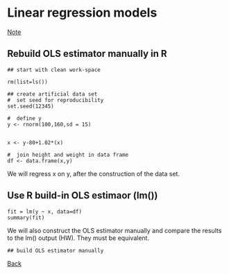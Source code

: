 # Linear regression models




[Note](https://app.box.com/s/ipx4khiw11gonulpy206r510020nrbzx)


## Rebuild OLS estimator manually in R

```{r}
## start with clean work-space

rm(list=ls())
 
## create artificial data set
#  set seed for reproducibility
set.seed(12345)
 
#  define y
y <- rnorm(100,160,sd = 15)
 

x <- y-80+1.02*(x)
 
#  join height and weight in data frame
df <- data.frame(x,y)
```
We will regress x on y, after the construction of the data set.


## Use R build-in OLS estimaor (lm())
```{r,eval=FALSE}
fit = lm(y ~ x, data=df)
summary(fit)
```

We will also construct the OLS estimator manually and compare the results to the lm() output (HW).
They must be  equivalent.

```{r, eval=FALSE}
## build OLS estimator manually
```



[Back](https://github.com/younghhk/STAT_COMP/)

